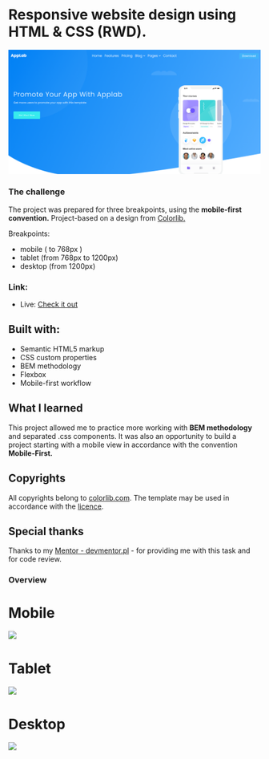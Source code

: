 # Responsive website design using HTML & CSS (RWD).

![](./assets/main.png)

### The challenge

The project was prepared for three breakpoints, using the **mobile-first convention.** Project-based on a design from [Colorlib.](https://colorlib.com/)

Breakpoints:

- mobile ( to 768px )
- tablet (from 768px to 1200px)
- desktop (from 1200px)

### Link:

- Live: [Check it out](https://idairou.github.io/AppLab-website-rwd/)

## Built with:

- Semantic HTML5 markup
- CSS custom properties
- BEM methodology
- Flexbox
- Mobile-first workflow


## What I learned

This project allowed me to practice more working with **BEM methodology** and separated .css components. It was also an opportunity to build a project starting with a mobile view in accordance with the convention **Mobile-First.**

## Copyrights

All copyrights belong to [colorlib.com](https://colorlib.com).
The template may be used in accordance with the [licence](https://colorlib.com/wp/licence/).

## Special thanks

Thanks to my [Mentor - devmentor.pl](https://devmentor.pl/) - for providing me with this task and for code review.

### Overview

# Mobile

![](./assets/mobile.png)


# Tablet

![](./assets/tablet.png)


# Desktop

![](./assets/desktop.png)


